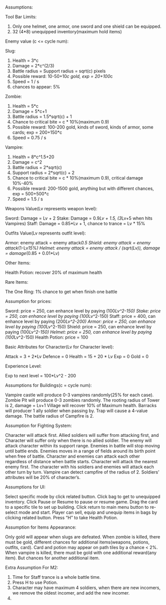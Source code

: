Assumptions: 


Tool Bar Limits:

1. Only one helmet, one armor, one sword and one shield can be equipped.
2. 32 (4*8) unequipped inventory(maximum hold items)


Enemy value (c <= cycle num):

Slug:

1. Health = 3*c
2. Damage = 2*c^(2/3)
3. Battle radius = Support radius = sqrt(c) pixels
4. Possible reward: 10-50+10*c gold, exp = 20+100*c
5. Speed = 1 / s
6. chances to appear: 5%


Zombie:

1. Health = 5*c
2. Damage = 5*c+1
3. Battle radius = 1.5*sqrt(c) + 1
4. Chance to critical bite = c * 10%(maximum 0.9)
5. Possible reward: 100-200 gold, kinds of sword, kinds of armor, some cards; exp = 200+150*c
6. Speed = 0.75 / s


Vampire:

1. Health = 8*c^1.5+20
2. Damage = c^2
3. Battle radius = 2*sqrt(c)
4. Support radius = 2*sqrt(c) + 2
5. Chance to critical bite = c * 10%(maximum 0.9), critical damage 10%-40% 
6. Possible reward: 200-1500 gold, anything but with different chances, exp = 500+500*c
7. Speed = 1.5 / s


Weapons Value(Lv represents weapon level):

Sword: Damage = Lv + 2
Stake: Damage = 0.9*Lv + 1.5, (3*Lv+5 when hits Vampires)
Staff: Damage = 0.85*Lv + 1, chance to trance = Lv * 15%


Outfits Value(Lv represents outfit level):

Armor: enemy attack = enemy attack*0.5
Shield: enemy attack = enemy attack*(1-Lv*15%)
Helmet: enemy attack = enemy attack / (sqrt(Lv)), damage = damage*(0.85 + 0.01*Lv)


Other Items:

Health Potion: recover 20% of maximum health


Rare Items:

The One Ring: 1% chance to get when finish one battle


Assumption for prices:

Sword: price = 250, can enhance level by paying (100*Lv^2-150) 
Stake: price = 250, can enhance level by paying (100*Lv^2-150) 
Staff: price = 400, can enhance level by paying (200*Lv^2-200)
Armor: price = 250, can enhance level by paying (100*Lv^2-150) 
Shield: price = 250, can enhance level by paying (100*Lv^2-150) 
Helmet: price = 250, can enhance level by paying (100*Lv^2-150)
Health Potion: price = 100


Basic Attributes for Character(Lv for Character level):

Attack = 3 + 2*Lv 
Defence = 0
Health = 15 + 20 * Lv 
Exp = 0
Gold = 0


Experience Level:

Exp to next level = 100*Lv^2 - 200


Assumptions for Buildings(c = cycle num):

Vampire castle will produce 0-3 vampires randomly(25% for each case).
Zombie Pit will produce 0-3 zombies randomly.
The rooting radius of Tower is 2, damage = Lv+1 
Village will recover 10% of Maximum health. 
Barracks will producer 1 ally soldier when passing by. 
Trap will cause a 4-value damage.
The battle radius of Campfire is 2.


Assumption for Fighting System:

Character will attack first.
Allied soldiers will suffer from attacking first, and Character will suffer only when there is no allied soldier.
The enemy will attack character within its support range.
Enemies in battle will stop moving until battle ends.
Enemies moves in a range of fields around its birth point when free of battle.
Character and enemies can attack each other regardless of distance when battle starts. 
Character will attack the nearest enemy first.
The character with his soldiers and enemies will attack each other turn by turn. 
Vampire can detect campfire of the radius of 2.
Soldiers’ attributes will be 20% of character’s.


Assumptions for UI:

Select specific mode by click related button.
Click bag to get to unequipped inventory.
Click Pause or Resume to pause or resume game.
Drag the card to a specific tile to set up building.
Click return to main menu button to re-select mode and start.
Player can sell, equip and unequip items in bags by clicking related button. 
Press “H” to take Health Potion.


Assumption for Items Appearance:

Only gold will appear when slugs are defeated.
When zombie is killed, there must be gold, different chances for additional items(weapons, potions, outfits, card).
Card and potion may appear on path tiles by a chance < 2%.
When vampire is killed, there must be gold with one additional reward(any item). But chances for another additional item.



Extra Assumption For M2:
1. Time for Staff trance is a whole battle time.
2. Press H to use Potion.
3. Character may have maximum 4 soldiers, when there are new incomers, we remove the oldest incomer, and add the new incomer.
4. 